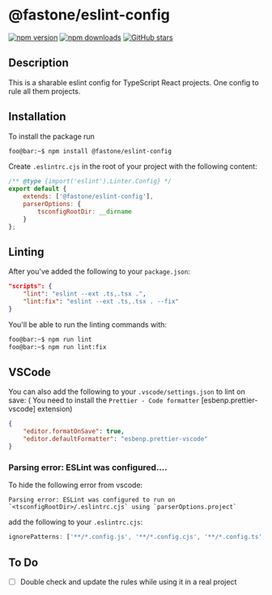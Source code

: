 # @fastone/eslint-config

[![npm version](https://badge.fury.io/js/@fastone%2Feslint-config.svg)](https://badge.fury.io/js/@fastone%2Feslint-config)
[![npm downloads](https://img.shields.io/npm/dm/@fastone%2Feslint-config.svg)](https://www.npmjs.com/package/@fastone%2Feslint-config)
[![GitHub stars](https://img.shields.io/github/stars/fastone/eslint-config.svg?style=social&label=Star&maxAge=2592000)](https://github.com/fastone/eslint-config)

## Description

This is a sharable eslint config for TypeScript React projects.
One config to rule all them projects.

## Installation

To install the package run

```sh
foo@bar:~$ npm install @fastone/eslint-config
```

Create `.eslintrc.cjs` in the root of your project with the following content:

```js
/** @type {import('eslint').Linter.Config} */
export default {
    extends: ['@fastone/eslint-config'],
    parserOptions: {
        tsconfigRootDir: __dirname
    }
};
```

## Linting

After you've added the following to your `package.json`:

```json
"scripts": {
    "lint": "eslint --ext .ts,.tsx .",
    "lint:fix": "eslint --ext .ts,.tsx . --fix"
}
```

You'll be able to run the linting commands with:

```sh
foo@bar:~$ npm run lint
foo@bar:~$ npm run lint:fix
```

## VSCode

You can also add the following to your `.vscode/settings.json` to lint on save:
( You need to install the `Prettier - Code formatter` [esbenp.prettier-vscode] extension)

```json
{
    "editor.formatOnSave": true,
    "editor.defaultFormatter": "esbenp.prettier-vscode"
}
```

### Parsing error: ESLint was configured....

To hide the following error from vscode:

```
Parsing error: ESLint was configured to run on `<tsconfigRootDir>/.eslintrc.cjs` using `parserOptions.project`
```

add the following to your `.eslintrc.cjs`:

```js
ignorePatterns: ['**/*.config.js', '**/*.config.cjs', '**/*.config.ts', '**/*.config.tsx', '.eslintrc.cjs'],
```

## To Do

-   [ ] Double check and update the rules while using it in a real project
